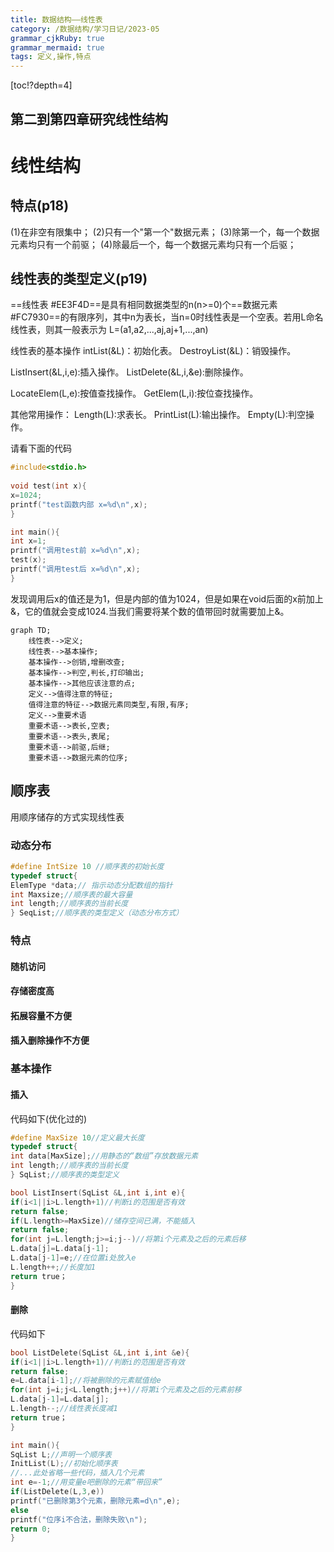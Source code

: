 ```yaml
---
title: 数据结构——线性表
category: /数据结构/学习日记/2023-05
grammar_cjkRuby: true
grammar_mermaid: true
tags: 定义,操作,特点
---
```



[toc!?depth=4]

第二到第四章研究线性结构
----------
# 线性结构
## 特点(p18)
 (1)在非空有限集中；
 (2)只有一个"第一个"数据元素；
 (3)除第一个，每一个数据元素均只有一个前驱；
 (4)除最后一个，每一个数据元素均只有一个后驱；

## 线性表的类型定义(p19)
==线性表 #EE3F4D==是具有相同数据类型的n(n>=0)个==数据元素 #FC7930==的有限序列，其中n为表长，当n=0时线性表是一个空表。若用L命名线性表，则其一般表示为
L=(a1,a2,...,aj,aj+1,...,an)

线性表的基本操作
intList(&L)：初始化表。
DestroyList(&L)：销毁操作。

ListInsert(&L,i,e):插入操作。
ListDelete(&L,i,&e):删除操作。

LocateElem(L,e):按值查找操作。
GetElem(L,i):按位查找操作。

其他常用操作：
Length(L):求表长。
PrintList(L):输出操作。
Empty(L):判空操作。
 
 请看下面的代码
```c++
#include<stdio.h>
 
void test(int x){
x=1024;
printf("test函数内部 x=%d\n",x);
}

int main(){
int x=1;
printf("调用test前 x=%d\n",x);
test(x);
printf("调用test后 x=%d\n",x);
}
```
发现调用后x的值还是为1，但是内部的值为1024，但是如果在void后面的x前加上&，它的值就会变成1024.当我们需要将某个数的值带回时就需要加上&。

```mermaid!
graph TD;
    线性表-->定义;
    线性表-->基本操作;
	基本操作-->创销,增删改查;
	基本操作-->判空,判长,打印输出;
	基本操作-->其他应该注意的点;
    定义-->值得注意的特征;
	值得注意的特征-->数据元素同类型,有限,有序;
	定义-->重要术语
    重要术语-->表长,空表;
	重要术语-->表头,表尾;
	重要术语-->前驱,后继;
	重要术语-->数据元素的位序;
```

## 顺序表
用顺序储存的方式实现线性表

### 动态分布

```c++
#define IntSize 10 //顺序表的初始长度
typedef struct{
ElemType *data;// 指示动态分配数组的指针
int Maxsize;//顺序表的最大容量
int length;//顺序表的当前长度
} SeqList;//顺序表的类型定义（动态分布方式）
```

### 特点
#### 随机访问
#### 存储密度高
#### 拓展容量不方便
#### 插入删除操作不方便

### 基本操作
#### 插入
代码如下(优化过的)

```c++
#define MaxSize 10//定义最大长度
typedef struct{
int data[MaxSize];//用静态的“数组”存放数据元素
int length;//顺序表的当前长度
} SqList;//顺序表的类型定义

bool ListInsert(SqList &L,int i,int e){
if(i<1||i>L.length+1)//判断i的范围是否有效
return false;
if(L.length>=MaxSize)//储存空间已满，不能插入
return false;
for(int j=L.length;j>=i;j--)//将第i个元素及之后的元素后移
L.data[j]=L.data[j-1];
L.data[j-1]=e;//在位置i处放入e
L.length++;//长度加1
return true；
}
```

#### 删除
代码如下

```c++
bool ListDelete(SqList &L,int i,int &e){
if(i<1||i>L.length+1)//判断i的范围是否有效
return false;
e=L.data[i-1];//将被删除的元素赋值给e
for(int j=i;j<L.length;j++)//将第i个元素及之后的元素前移
L.data[j-1]=L.data[j];
L.length--;//线性表长度减1
return true；
}

int main(){
SqList L;//声明一个顺序表
InitList(L);//初始化顺序表
//...此处省略一些代码，插入几个元素
int e=-1;//用变量e吧删除的元素“带回来”
if(ListDelete(L,3,e))
printf("已删除第3个元素，删除元素=d\n",e);
else
printf("位序i不合法，删除失败\n");
return 0;
}
```












